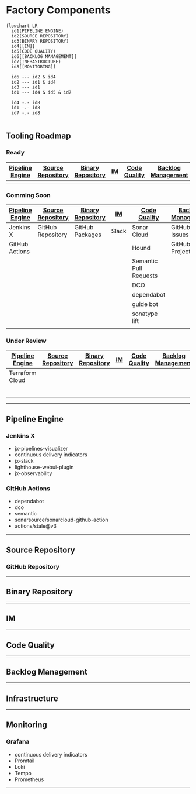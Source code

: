 # Factory Components
<!-- TODO: Description of factory components -->

```mermaid
flowchart LR
  id1(PIPELINE ENGINE)
  id2(SOURCE REPOSITORY)
  id3(BINARY REPOSITORY)
  id4[[IM]]
  id5(CODE QUALITY)
  id6[[BACKLOG MANAGEMENT]]
  id7(INFRASTRUCTURE)
  id8[[MONITORING]]
  
  id6 --- id2 & id4
  id2 --- id1 & id4
  id3 --- id1
  id1 --- id4 & id5 & id7
  
  id4 -.- id8
  id1 -.- id8
  id7 -.- id8
  
```


## Tooling Roadmap
<!-- TODO: Description of the tooling roadmap -->

### Ready 

| [Pipeline Engine](#pipeline-engine) | [Source Repository](#source-repository) | [Binary Repository](#binary-repository) | [IM](#im) | [Code Quality](#code-quality) | [Backlog Management](#backlog-management) | [Infrastructure](#infrastructure) | [Monitoring](#monitoring) |
| --- | --- | --- | --- | --- | --- | --- | --- |
|  |  |  |  |  |  |  |  |

### Comming Soon

| [Pipeline Engine](#pipeline-engine) | [Source Repository](#source-repository) | [Binary Repository](#binary-repository) | [IM](#im) | [Code Quality](#code-quality) | [Backlog Management](#backlog-management) | [Infrastructure](#infrastructure) | [Monitoring](#monitoring) |
| --- | --- | --- | --- | --- | --- | --- | --- |
| Jenkins X | GitHub Repository | GitHub Packages | Slack | Sonar Cloud | GitHub Issues | GCP | Grafana |
| GitHub Actions |  |  |  | Hound | GitHub Projects |  | jx Dashboard |
|  |  |  |  | Semantic Pull Requests |  |  | Lighthouse UI |
|  |  |  |  | DCO |  |  |  |
|  |  |  |  | dependabot |  |  |  |
|  |  |  |  | guide bot |  |  |  |
|  |  |  |  | sonatype lift |  |  |  |
|  |  |  |  |  |  |  |  |


### Under Review

| [Pipeline Engine](#pipeline-engine) | [Source Repository](#source-repository) | [Binary Repository](#binary-repository) | [IM](#im) | [Code Quality](#code-quality) | [Backlog Management](#backlog-management) | [Infrastructure](#infrastructure) | [Monitoring](#monitoring) |
| --- | --- | --- | --- | --- | --- | --- | --- |
| Terraform Cloud |  |  |  |  |  | Azure | Octant |
|  |  |  |  |  |  | AWS | Lens |
|  |  |  |  |  |  |  |  |

---

## Pipeline Engine
<!-- TODO: add description of Pipeline Engine component -->

### Jenkins X
<!-- TODO: add GitHub Repository configuraion -->
- jx-pipelines-visualizer
- continuous delivery indicators
- jx-slack
- lighthouse-webui-plugin
- jx-observability

### GitHub Actions
<!-- TODO: add GitHub Repository configuraion -->
- dependabot
- dco
- semantic
- sonarsource/sonarcloud-github-action
- actions/stale@v3

---

## Source Repository
<!-- TODO: add description of Source Repository component -->

### GitHub Repository
<!-- TODO: add GitHub Repository configuraion -->

---

## Binary Repository
<!-- TODO: add description of Binary Repository component -->

---

## IM
<!-- TODO: add description of IM component -->

---

## Code Quality
<!-- TODO: add description of Code Quality component -->

---

## Backlog Management
<!-- TODO: add description of Backlog Management component -->

---

## Infrastructure
<!-- TODO: add description of Infrastructure component -->

---

## Monitoring
<!-- TODO: add description of Monitoring component -->

### Grafana
<!-- TODO: add Grafana configuraion -->
- continuous delivery indicators
- Promtail
- Loki
- Tempo
- Prometheus

---


